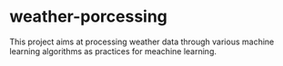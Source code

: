 # weather-porcessing

This project aims at processing weather data through various machine learning algorithms as practices for meachine learning.
